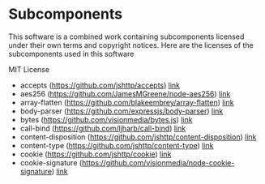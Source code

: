 # Subcomponents

This software is a combined work containing
subcomponents licensed under their own terms and 
copyright notices. Here are the licenses of
the subcomponents used in this software


MIT License
- accepts (https://github.com/jshttp/accepts) [link](./licenses/LICENSE-accepts.txt)
- aes256 (https://github.com/JamesMGreene/node-aes256) [link](./licenses/LICENSE-aes256.txt)
- array-flatten (https://github.com/blakeembrey/array-flatten) [link](./licenses/LICENSE-array-flatten.txt)
- body-parser (https://github.com/expressjs/body-parser) [link](./licenses/LICENSE-body-parser.txt)
- bytes (https://github.com/visionmedia/bytes.js) [link](./licenses/LICENSE-bytes.txt)
- call-bind (https://github.com/ljharb/call-bind) [link](./licenses/LICENSE-call-bind.txt)
- content-disposition (https://github.com/jshttp/content-disposition) [link](./licenses/LICENSE-content-disposition.txt)
- content-type (https://github.com/jshttp/content-type) [link](./licenses/LICENSE-content-type.txt)
- cookie (https://github.com/jshttp/cookie) [link](./licenses/LICENSE-cookie.txt)
- cookie-signature (https://github.com/visionmedia/node-cookie-signature) [link](./licenses/LICENSE-cookie-signature.txt)
